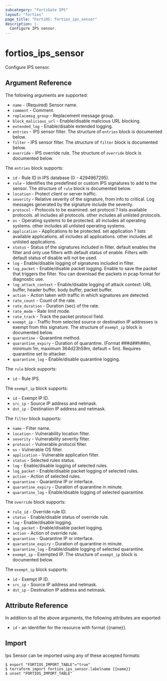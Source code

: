 ```yaml
---
subcategory: "FortiGate IPS"
layout: "fortios"
page_title: "FortiOS: fortios_ips_sensor"
description: |-
  Configure IPS sensor.
---
```


# fortios_ips_sensor
Configure IPS sensor.

## Argument Reference

The following arguments are supported:

* `name` - (Required) Sensor name.
* `comment` - Comment.
* `replacemsg_group` - Replacement message group.
* `block_malicious_url` - Enable/disable malicious URL blocking.
* `extended_log` - Enable/disable extended logging.
* `entries` - IPS sensor filter. The structure of `entries` block is documented below.
* `filter` - IPS sensor filter. The structure of `filter` block is documented below.
* `override` - IPS override rule. The structure of `override` block is documented below.

The `entries` block supports:

* `id` - Rule ID in IPS database (0 - 4294967295).
* `rule` - Identifies the predefined or custom IPS signatures to add to the sensor. The structure of `rule` block is documented below.
* `location` - Protect client or server traffic.
* `severity` - Relative severity of the signature, from info to critical. Log messages generated by the signature include the severity.
* `protocol` - Protocols to be examined. set protocol ? lists available protocols. all includes all protocols. other includes all unlisted protocols.
* `os` - Operating systems to be protected.  all includes all operating systems. other includes all unlisted operating systems.
* `application` - Applications to be protected. set application ? lists available applications. all includes all applications. other includes all unlisted applications.
* `status` - Status of the signatures included in filter. default enables the filter and only use filters with default status of enable. Filters with default status of disable will not be used.
* `log` - Enable/disable logging of signatures included in filter.
* `log_packet` - Enable/disable packet logging. Enable to save the packet that triggers the filter. You can download the packets in pcap format for diagnostic use.
* `log_attack_context` - Enable/disable logging of attack context: URL buffer, header buffer, body buffer, packet buffer.
* `action` - Action taken with traffic in which signatures are detected.
* `rate_count` - Count of the rate.
* `rate_duration` - Duration (sec) of the rate.
* `rate_mode` - Rate limit mode.
* `rate_track` - Track the packet protocol field.
* `exempt_ip` - Traffic from selected source or destination IP addresses is exempt from this signature. The structure of `exempt_ip` block is documented below.
* `quarantine` - Quarantine method.
* `quarantine_expiry` - Duration of quarantine. (Format ###d##h##m, minimum 1m, maximum 364d23h59m, default = 5m). Requires quarantine set to attacker.
* `quarantine_log` - Enable/disable quarantine logging.

The `rule` block supports:

* `id` - Rule IPS.

The `exempt_ip` block supports:

* `id` - Exempt IP ID.
* `src_ip` - Source IP address and netmask.
* `dst_ip` - Destination IP address and netmask.

The `filter` block supports:

* `name` - Filter name.
* `location` - Vulnerability location filter.
* `severity` - Vulnerability severity filter.
* `protocol` - Vulnerable protocol filter.
* `os` - Vulnerable OS filter.
* `application` - Vulnerable application filter.
* `status` - Selected rules status.
* `log` - Enable/disable logging of selected rules.
* `log_packet` - Enable/disable packet logging of selected rules.
* `action` - Action of selected rules.
* `quarantine` - Quarantine IP or interface.
* `quarantine_expiry` - Duration of quarantine in minute.
* `quarantine_log` - Enable/disable logging of selected quarantine.

The `override` block supports:

* `rule_id` - Override rule ID.
* `status` - Enable/disable status of override rule.
* `log` - Enable/disable logging.
* `log_packet` - Enable/disable packet logging.
* `action` - Action of override rule.
* `quarantine` - Quarantine IP or interface.
* `quarantine_expiry` - Duration of quarantine in minute.
* `quarantine_log` - Enable/disable logging of selected quarantine.
* `exempt_ip` - Exempted IP. The structure of `exempt_ip` block is documented below.

The `exempt_ip` block supports:

* `id` - Exempt IP ID.
* `src_ip` - Source IP address and netmask.
* `dst_ip` - Destination IP address and netmask.


## Attribute Reference

In addition to all the above arguments, the following attributes are exported:
* `id` - an identifier for the resource with format {{name}}.

## Import

Ips Sensor can be imported using any of these accepted formats:
```
$ export "FORTIOS_IMPORT_TABLE"="true"
$ terraform import fortios_ips_sensor.labelname {{name}}
$ unset "FORTIOS_IMPORT_TABLE"
```
